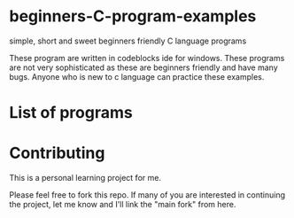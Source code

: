 
# beginners-C-program-examples
simple, short and sweet  beginners friendly C language programs 

These program are written in codeblocks ide for windows. These programs are not very sophisticated as these are beginners friendly and have many bugs. Anyone who is new to c language can practice these examples. 

# List of programs




# Contributing
This is a personal learning project for me.

Please feel free to fork this repo. If many of you are interested in continuing the project, let me know and I'll link the "main fork" from here.
